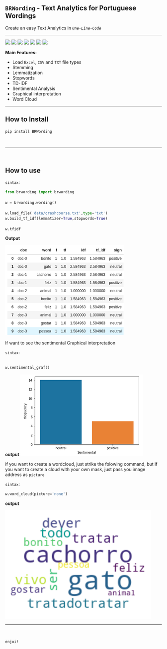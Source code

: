 ## `BRWording` - Text Analytics for Portuguese Wordings

Create an easy Text Analytics in *`One-Line-Code`*

<hr>

![](https://img.shields.io/badge/pypi-0.0.1-blue) ![](https://img.shields.io/badge/python-3.7|3.8|3.9-lightblue) ![](https://img.shields.io/badge/Licence-MIT-lightgray) ![](https://img.shields.io/badge/status-Beta-darkgreen) ![](https://img.shields.io/badge/pipeline-passed-green) ![](https://img.shields.io/badge/testing-passing-green) ![](https://img.shields.io/badge/TheScientist-APP-brown)


**Main Features:**

- Load `Excel`, `CSV` and `TXT` file types
- Stemming
- Lemmatization
- Stopwords
- TD-IDF
- Sentimental Analysis
- Graphical interpretation
- Word Cloud


<hr>

## How to Install

```shell
pip install BRWording
```

<BR>
<hr>
<BR>

## How to use

`sintax`:
```python
from brwording import brwording

w = brwording.wording()

w.load_file('data/crashcourse.txt',type='txt')
w.build_tf_idf(lemmatizer=True,stopwords=True)

w.tfidf

```

**Output**

![img](https://github.com/TheScientistBr/BRWording/blob/main/images/tfidf.png?raw=true)

If want to see the sentimental Graphical interpretation

`sintax`:
```python

w.sentimental_graf()

```
**output**
![img](https://github.com/TheScientistBr/BRWording/blob/main/images/graf_sentimental.png?raw=true)

if you want to create a wordcloud, just strike the folowing command, but if you want to create a cloud with your own mask, just pass you image address as `picture`

`sintax`:
```python
w.word_cloud(picture='none')

```

**output**

![img](https://github.com/TheScientistBr/BRWording/blob/main/images/wc.png?raw=true)

<hr>
<BR>

`enjoi!`
